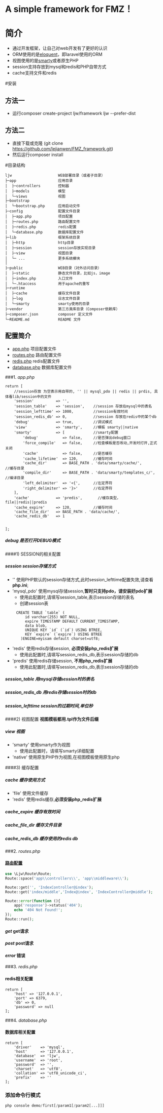 # A simple framework for FMZ！

# 简介
* 通过开发框架，让自己对web开发有了更好的认识
* ORM使用的是[eloquent](https://laravel.com/docs/5.4/eloquent)，即laravel使用的ORM
* 视图使用的是[smarty](http://www.smarty.net/)或者原生PHP
* session支持存放到mysql和redis和PHP自带方式
* cache支持文件和redis
 
#安装

## 方法一
* 运行composer create-project ljw/framework ljw --prefer-dist
## 方法二
* 直接下载或克隆 (git clone https://github.com/lejianwen/FMZ_framework.git)
* 然后运行composer install

#目录结构
~~~
ljw                     WEB部署目录（或者子目录）
├─app                   应用目录
│  ├─controllers        控制器
│  ├─models             模型
│  └─views              视图  
├─bootstrap             
│  └─bootstrap.php      应用启动文件
├─config                配置文件目录
│  ├─app.php            项目配置
│  ├─routes.php         路由配置文件
│  ├─redis.php          redis配置
│  └─database.php       数据库配置文件 
├─lib                   框架系统目录
│  ├─http               http目录
│  ├─session            session存放实现目录
│  ├─view               视图目录
│  └─ ...               更多系统模块
│
├─public                WEB目录（对外访问目录）
│  ├─static             静态文件目录，比如js，image
│  ├─index.php          入口文件
│  └─.htaccess          用于apache的重写
├─runtime
│  ├─cache              缓存文件目录
│  ├─log                日志文件目录
│  └─smarty             smarty使用的目录
├─vendor                第三方类库目录（Composer依赖库）
├─composer.json         composer 定义文件
└─README.md             README 文件
~~~
## 配置简介

* [app.php](#1-appphp)           项目配置文件
* [routes.php](#2-routesphp)       路由配置文件
* [redis.php](#3-redisphp)          redis配置文件
* [database.php](#4-databasephp)       数据库配置文件

###1. <i id="1-appphp">app.php</i> 
~~~
return [
    //session存放 为空表示用自带的, '' || mysql_pdo || redis || prdis, 具体看lib/session中的文件
    'session'          => '',
    'session_table'    => 'session',    //session 存放在mysql中的表名
    'session_lefttime' => 1000,         //session有效时间
    'session_redis_db' => 0,            //session 存放在redis中的某个db
    'debug'            => true,         //调试模式
    'view'             => 'smarty',     //模板 smarty||native
    'smarty'           => [             //smarty配置
        'debug'           => false,     //是否弹出debug窗口
        'force_compile'   => false,     //检查模板是否改动,开发时打开,正式 关闭
        'cache'           => false,     //是否缓存
        'cache_lifetime'  => 120,       //缓存时间
        'cache_dir'       => BASE_PATH . 'data/smarty/cache/',          //缓存目录
        'compile_dir'     => BASE_PATH . 'data/smarty/templates_c/',    //编译目录
        'left_delimiter'  => '<{',      //左定界符
        'right_delimiter' => '}>'       //右定界符
    ],
    'cache'            => 'predis',       //缓存类型，file||redis||predis
    'cache_expire'     => 120,          //缓存时间
    'cache_file_dir'   => BASE_PATH . 'data/cache/',
    'cache_redis_db'   => 1


];
~~~
##### *debug*   是否打开DEBUG模式

####1) SESSION的相关配置
##### *session* session存储方式
* ''             使用PHP默认的session存储方式,此时session_lefttime配置失效,请查看**php.ini**;
* 'mysql_pdo'    使用mysql存储session,**暂时只支持pdo，请安装好pdo扩展**
    * 使用此配置时,请填写session_table,表示session存储的表名
    * 创建session表
~~~
     CREATE TABLE `table` (
         id varchar(255) NOT NULL,
         expire TIMESTAMP DEFAULT CURRENT_TIMESTAMP,
         data blob,
         UNIQUE KEY `id` (`id`) USING BTREE,
         KEY `expire` (`expire`) USING BTREE
       )ENGINE=myisam default charset=utf8;
~~~
* 'redis'        使用redis存储session, **必须安装php_redis扩展**
    * 使用此配置时,请填写session_redis_db,表示session存储的db   
* 'predis'       使用redis存储session, **不用php_redis扩展**
    * 使用此配置时,请填写session_redis_db,表示session存储的db
    
##### *session_table* 用mysql存储session时的表名
##### *session_redis_db* 用redis存储session时的db
##### *session_lefttime* session的过期时间,单位秒

####2) 视图配置
**视图模板都用.tpl作为文件后缀**
##### *view* 视图
* 'smarty'  使用smarty作为视图
    * 使用此配置时，请填写smarty详细配置
* 'native'  使用原生PHP作为视图,在视图模板使用原生php

####3) 缓存配置
##### *cache*  缓存使用方式
* 'file'    使用文件缓存
* 'redis'   使用redis缓存,**必须安装php_redis扩展**

##### *cache_expire*   缓存有效时间
##### *cache_file_dir* 缓存文件目录
##### *cache_redis_db* 缓存使用的redis db
###2. <i id="2-routesphp">routes.php</i> 
#### [路由配置](https://github.com/lejianwen/route)
~~~php
use \Ljw\Route\Route;
Route::space('app\\controllers\\', 'app\\middleware\\');

Route::get('', 'IndexController@index');
Route::get('index/middle','Index@index', 'IndexController@middle');

Route::error(function (){
    app('response')->status('404');
    echo '404 Not Found!';
});
Route::run();
~~~
#### *get*  get请求
#### *post*  post请求
#### *error*  错误

###3.    <i id="3-redisphp">redis.php</i>
####    redis相关配置
~~~
return [
    'host' => '127.0.0.1',
    'port' => 6379,
    'db' => 0,
    'password' => null
];
~~~
###4.    <i id="4-databasephp">database.php</i>
####    数据库相关配置

~~~
return [
    'driver'    => 'mysql',
    'host'      => '127.0.0.1',
    'database'  => 'ljw',
    'username'  => 'root',
    'password'  => '',
    'charset'   => 'utf8',
    'collation' => 'utf8_unicode_ci',
    'prefix'    => ''
];
~~~

### 添加命令行模式
~~~php
php console demo/first[/param1[/param2[...]]]
~~~
